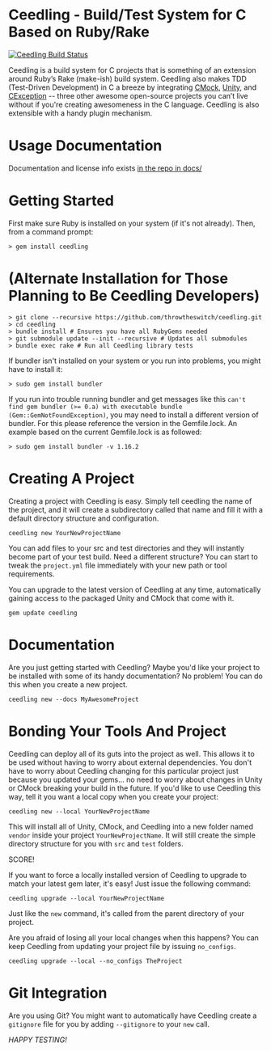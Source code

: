 Ceedling - Build/Test System for C Based on Ruby/Rake
=====================================================

[![Ceedling Build Status](https://api.travis-ci.org/ThrowTheSwitch/Ceedling.png?branch=master)](https://travis-ci.org/ThrowTheSwitch/Ceedling)

Ceedling is a build system for C projects that is something of an extension around Ruby’s Rake (make-ish) build system. Ceedling also makes TDD (Test-Driven Development) in C a breeze by integrating [CMock](https://github.com/throwtheswitch/cmock), [Unity](https://github.com/throwtheswitch/unity), and [CException](https://github.com/throwtheswitch/cexception) -- three other awesome open-source projects you can’t live without if you're creating awesomeness in the C language. Ceedling is also extensible with a handy plugin mechanism.

Usage Documentation
===================

Documentation and license info exists [in the repo in docs/](docs/CeedlingPacket.md)

Getting Started
===============

First make sure Ruby is installed on your system (if it's not already). Then, from a command prompt:

    > gem install ceedling

(Alternate Installation for Those Planning to Be Ceedling Developers)
======================================================================

    > git clone --recursive https://github.com/throwtheswitch/ceedling.git
    > cd ceedling
    > bundle install # Ensures you have all RubyGems needed
    > git submodule update --init --recursive # Updates all submodules
    > bundle exec rake # Run all Ceedling library tests

If bundler isn't installed on your system or you run into problems, you might have to install it:

    > sudo gem install bundler

If you run into trouble running bundler and get messages like this `can't find gem
bundler (>= 0.a) with executable bundle (Gem::GemNotFoundException)`, you may
need to install a different version of bundler. For this please reference the
version in the Gemfile.lock. An example based on the current Gemfile.lock is as
followed:

    > sudo gem install bundler -v 1.16.2

Creating A Project
==================

Creating a project with Ceedling is easy. Simply tell ceedling the
name of the project, and it will create a subdirectory called that
name and fill it with a default directory structure and configuration.

    ceedling new YourNewProjectName

You can add files to your src and test directories and they will
instantly become part of your test build. Need a different structure?
You can start to tweak the `project.yml` file immediately with your new
path or tool requirements.

You can upgrade to the latest version of Ceedling at any time,
automatically gaining access to the packaged Unity and CMock that
come with it.

    gem update ceedling

Documentation
=============

Are you just getting started with Ceedling? Maybe you'd like your
project to be installed with some of its handy documentation? No problem!
You can do this when you create a new project.

    ceedling new --docs MyAwesomeProject

Bonding Your Tools And Project
==============================

Ceedling can deploy all of its guts into the project as well. This
allows it to be used without having to worry about external dependencies.
You don't have to worry about Ceedling changing for this particular
project just because you updated your gems... no need to worry about
changes in Unity or CMock breaking your build in the future. If you'd like
to use Ceedling this way, tell it you want a local copy when you create
your project:

    ceedling new --local YourNewProjectName

This will install all of Unity, CMock, and Ceedling into a new folder
named `vendor` inside your project `YourNewProjectName`. It will still create
the simple directory structure for you with `src` and `test` folders.

SCORE!

If you want to force a locally installed version of Ceedling to upgrade
to match your latest gem later, it's easy! Just issue the following command:

    ceedling upgrade --local YourNewProjectName

Just like the `new` command, it's called from the parent directory of your
project.

Are you afraid of losing all your local changes when this happens? You can keep
Ceedling from updating your project file by issuing `no_configs`.

    ceedling upgrade --local --no_configs TheProject

Git Integration
===============

Are you using Git? You might want to automatically have Ceedling create a
`gitignore` file for you by adding `--gitignore` to your `new` call.

*HAPPY TESTING!*
